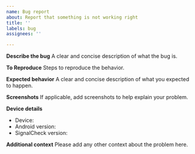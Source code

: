 ```yaml
---
name: Bug report
about: Report that something is not working right
title: ''
labels: bug
assignees: ''

---
```


**Describe the bug**
A clear and concise description of what the bug is.

**To Reproduce**
Steps to reproduce the behavior.

**Expected behavior**
A clear and concise description of what you expected to happen.

**Screenshots**
If applicable, add screenshots to help explain your problem.

**Device details**
 - Device: 
 - Android version: 
 - SignalCheck version: 

**Additional context**
Please add any other context about the problem here.
